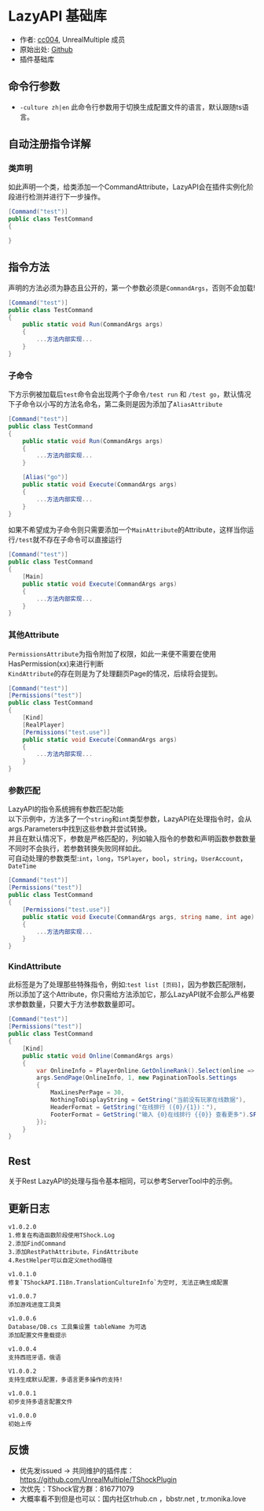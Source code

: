 # LazyAPI 基础库

- 作者: [cc004](https://github.com/cc004), UnrealMultiple 成员
- 原始出处: [Github](https://github.com/cc004/LazyUtils)
- 插件基础库

## 命令行参数
- `-culture zh|en` 此命令行参数用于切换生成配置文件的语言，默认跟随ts语言。

## 自动注册指令详解

### 类声明
如此声明一个类，给类添加一个CommandAttribute，LazyAPI会在插件实例化阶段进行检测并进行下一步操作。
```csharp
[Command("test")]
public class TestCommand
{

}
```

## 指令方法
声明的方法必须为静态且公开的，第一个参数必须是`CommandArgs`，否则不会加载!
```csharp
[Command("test")]
public class TestCommand
{
	public static void Run(CommandArgs args)
	{
		...方法内部实现...
	}
}
```

### 子命令
下方示例被加载后`test`命令会出现两个子命令`/test run` 和 `/test go`，默认情况下子命令以小写的方法名命名，第二条则是因为添加了`AliasAttribute`
```csharp
[Command("test")]
public class TestCommand
{
	public static void Run(CommandArgs args)
	{
		...方法内部实现...
	}

	[Alias("go")]
	public static void Execute(CommandArgs args)
	{
		...方法内部实现...
	}
}
```

如果不希望成为子命令则只需要添加一个`MainAttribute`的Attribute，这样当你运行`/test`就不存在子命令可以直接运行
```csharp
[Command("test")]
public class TestCommand
{
	[Main]
	public static void Execute(CommandArgs args)
	{
		...方法内部实现...
	}
}
```

### 其他Attribute
`PermissionsAttribute`为指令附加了权限，如此一来便不需要在使用HasPermission(xx)来进行判断
<br>
`KindAttribute`的存在则是为了处理翻页Page的情况，后续将会提到。
```csharp
[Command("test")]
[Permissions("test")]
public class TestCommand
{
	[Kind]
	[RealPlayer]
	[Permissions("test.use")]
	public static void Execute(CommandArgs args)
	{
		...方法内部实现...
	}
}
```
### 参数匹配
LazyAPI的指令系统拥有参数匹配功能<br>
以下示例中，方法多了一个`string`和`int`类型参数，LazyAPI在处理指令时，会从args.Parameters中找到这些参数并尝试转换。<br>
并且在默认情况下，参数是严格匹配的，列如输入指令的参数和声明函数参数数量不同时不会执行，若参数转换失败同样如此。<br>
可自动处理的参数类型:`int`，`long`，`TSPlayer`，`bool`，`string`，`UserAccount`，`DateTime`
```csharp
[Command("test")]
[Permissions("test")]
public class TestCommand
{
	[Permissions("test.use")]
	public static void Execute(CommandArgs args, string name, int age)
	{
		...方法内部实现...
	}
}
```
### KindAttribute
此标签是为了处理那些特殊指令，例如:`test list [页码]`，因为参数匹配限制，所以添加了这个Attribute，你只需给方法添加它，那么LazyAPI就不会那么严格要求参数数量，只要大于方法参数数量即可。
```csharp
[Command("test")]
[Permissions("test")]
public class TestCommand
{
	[Kind]
	public static void Online(CommandArgs args)
	{
    	var OnlineInfo = PlayerOnline.GetOnlineRank().Select(online => GetString($"{online.Name} 在线时长: {Math.Ceiling(Convert.ToDouble(online.Duration * 1.0f / 60))}分钟").Color(TShockAPI.Utils.GreenHighlight)).ToList();
    	args.SendPage(OnlineInfo, 1, new PaginationTools.Settings
    	{
			MaxLinesPerPage = 30,
        	NothingToDisplayString = GetString("当前没有玩家在线数据"),
        	HeaderFormat = GetString("在线排行 ({0}/{1})："),
        	FooterFormat = GetString("输入 {0}在线排行 {{0}} 查看更多").SFormat(Commands.Specifier)
    	});
	}
}
```

## Rest
关于Rest LazyAPI的处理与指令基本相同，可以参考ServerTool中的示例。

## 更新日志

```
v1.0.2.0
1.修复在构造函数阶段使用TShock.Log
2.添加FindCommand
3.添加RestPathAttribute，FindAttribute
4.RestHelper可以自定义method路径

v1.0.1.0
修复`TShockAPI.I18n.TranslationCultureInfo`为空时, 无法正确生成配置

v1.0.0.7
添加游戏进度工具类

v1.0.0.6
Database/DB.cs 工具集设置 tableName 为可选
添加配置文件重载提示

v1.0.0.4
支持西班牙语，俄语

V1.0.0.2
支持生成默认配置，多语言更多操作的支持!

v1.0.0.1
初步支持多语言配置文件

v1.0.0.0
初始上传
```

## 反馈
- 优先发issued -> 共同维护的插件库：https://github.com/UnrealMultiple/TShockPlugin
- 次优先：TShock官方群：816771079
- 大概率看不到但是也可以：国内社区trhub.cn ，bbstr.net , tr.monika.love
